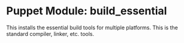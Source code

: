 # Puppet Module: build_essential

This installs the essential build tools for multiple platforms. This
is the standard compiler, linker, etc. tools.
